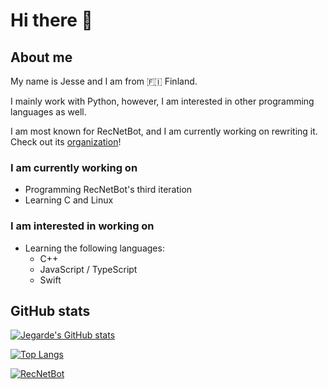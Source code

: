 # Hi there 👋

## About me
My name is Jesse and I am from 🇫🇮 Finland.

I mainly work with Python, however, I am interested in other programming languages as well.

I am most known for RecNetBot, and I am currently working on rewriting it. Check out its [organization](https://github.com/RecNetBot-Development)!

### I am currently working on
- Programming RecNetBot's third iteration
- Learning C and Linux

### I am interested in working on
- Learning the following languages:
  - C++
  - JavaScript / TypeScript
  - Swift

## GitHub stats
[![Jegarde's GitHub stats](https://github-readme-stats.vercel.app/api?username=Jegarde&theme=dark&layout=compact)](https://github.com/anuraghazra/github-readme-stats)

[![Top Langs](https://github-readme-stats.vercel.app/api/top-langs/?username=Jegarde&theme=dark)](https://github.com/anuraghazra/github-readme-stats)

[![RecNetBot](https://github-readme-stats.vercel.app/api/pin/?username=Jegarde&repo=RecNetBotV2&theme=dark)](https://github.com/anuraghazra/github-readme-stats)
<!--
**Jegarde/Jegarde** is a ✨ _special_ ✨ repository because its `README.md` (this file) appears on your GitHub profile.

Here are some ideas to get you started:

- 🔭 I’m currently working on ...
- 🌱 I’m currently learning ...
- 👯 I’m looking to collaborate on ...
- 🤔 I’m looking for help with ...
- 💬 Ask me about ...
- 📫 How to reach me: ...
- 😄 Pronouns: ...
- ⚡ Fun fact: ...
-->
